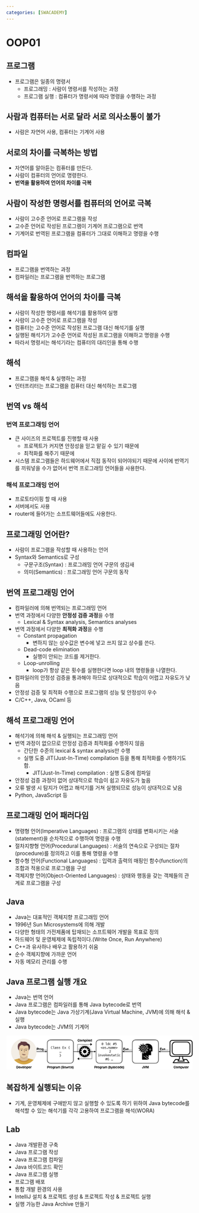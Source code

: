 ```yaml
---
categories: [SWACADEMY]
---
```


# OOP01

## 프로그램

- 프로그램은 일종의 명령서
  - 프로그래밍 : 사람이 명령서를 작성하는 과정
  - 프로그램 실행 : 컴퓨터가 명령서에 따라 명령을 수행하는 과정

## 사람과 컴퓨터는 서로 달라 서로 의사소통이 불가

- 사람은 자연어 사용, 컴퓨터는 기계어 사용

## 서로의 차이를 극복하는 방법

- 자연어를 알아듣는 컴퓨터를 만든다.
- 사람이 컴퓨터의 언어로 명령한다.
- **번역을 활용하여 언어의 차이를 극복**

## 사람이 작성한 명령서를 컴퓨터의 언어로 극복

- 사람이 고수준 언어로 프로그램을 작성
- 고수준 언어로 작성된 프로그램이 기계어 프로그램으로 번역
- 기계어로 번역된 프로그램을 컴퓨터가 그대로 이해하고 명령을 수행

## 컴파일

- 프로그램을 번역하는 과정
- 컴파일러는 프로그램을 번역하는 프로그램

## 해석을 활용하여 언어의 차이를 극복

- 사람이 작성한 명령서를 해석기를 활용하여 실행
- 사람이 고수준 언어로 프로그램을 작성
- 컴퓨터는 고수준 언어로 작성된 프로그램 대신 해석기를 실행
- 실행된 해석기가 고수준 언어로 작성된 프로그램을 이해하고 명령을 수행
- 따라서 명령서는 해석기라는 컴퓨터의 대리인을 통해 수행

## 해석

- 프로그램을 해석 & 실행하는 과정
- 인터프리터는 프로그램을 컴퓨터 대신 해석하는 프로그램

## 번역 vs 해석

### 번역 프로그래밍 언어

- 큰 사이즈의 프로젝트를 진행할 때 사용
  - 프로젝트가 커지면 안정성을 믿고 맡길 수 있기 때문에
  - 최적화를 해주기 때문에
- 시스템 프로그램들은 하드웨어에서 직접 동작이 되어야되기 때문에 사이에 번역기를 끼워넣을 수가 없어서 번역 프로그래밍 언어들을 사용한다.

### 해석 프로그래밍 언어

- 프로토타이핑 할 때 사용
- 서버에서도 사용
- router에 들어가는 소프트웨어들에도 사용한다.


## 프로그래밍 언어란?

- 사람이 프로그램을 작성할 때 사용하는 언어
- Syntax와 Semantics로 구성
  - 구문구조(Syntax) : 프로그래밍 언어 구문의 생김새
  - 의미(Semantics) : 프로그래밍 언어 구문의 동작

## 번역 프로그래밍 언어

- 컴파일러에 의해 번역되는 프로그래밍 언어
- 번역 과정에서 다양한 **안정성 검증 과정**을 수행
  - Lexical & Syntax analysis, Semantics analyses
- 번역 과정에서 다양한 **최적화 과정**을 수행
  - Constant propagation
    - 변하지 않는 상수값은 변수에 넣고 쓰지 않고 상수를 쓴다.
  - Dead-code elimination
    - 실행이 안되는 코드를 제거한다.
  - Loop-unrolling
    - loop가 항상 같은 횟수를 실행한다면 loop 내의 명령들을 나열한다.
- 컴파일러의 안정성 검증을 통과해야 하므로 상대적으로 학습이 어렵고 자유도가 낮음
- 안정성 검증 및 최적화 수행으로 프로그램의 성능 및 안정성이 우수
- C/C++, Java, OCaml 등

## 해석 프로그래밍 언어

- 해석기에 의해 해석 & 실행되는 프로그래밍 언어
- 번역 과정이 없으므로 안정성 검증과 최적화를 수행하지 않음
  - 간단한 수준의 lexical & syntax analysis만 수행
  - 실행 도중 JIT(Just-In-Time) compilation 등을 통해 최적화를 수행하기도 함.
    - JIT(Just-In-Time) compilation : 실행 도중에 컴파일
- 안정성 검증 과정이 없어 상대적으로 학습이 쉽고 자유도가 높음
- 오류 발생 시 탐지가 어렵고 해석기를 거쳐 실행되므로 성능이 상대적으로 낮음
- Python, JavaScript 등

## 프로그래밍 언어 패러다임

- 명령형 언어(Imperative Languages) : 프로그램의 상태를 변화시키는 서술(statement)을 순차적으로 수행하여 명령을 수행
- 절차지향형 언어(Procedural Languages) : 서술의 연속으로 구성되는 절차(procedure)를 정의하고 이를 통해 명령을 수행
- 함수형 언어(Functional Languages) : 입력과 출력의 매핑인 함수(function)의 조합과 적용으로 프로그램을 구성
- 객체지향 언어(Object-Oriented Languages) : 상태와 행동을 갖는 객체들의 관계로 프로그램을 구성

## Java

- Java는 대표적인 객체지향 프로그래밍 언어
- 1996년 Sun Microsystems에 의해 개발
- 다양한 형태의 가전제품에 탑재되는 소프트웨어 개발을 목표로 정의
- 하드웨어 및 운영체제에 독립적이다.(Write Once, Run Anywhere)
- C++과 유사하나 배우고 활용하기 쉬움
- 순수 객체지향에 가까운 언어
- 자동 메모리 관리를 수행

## Java 프로그램 실행 개요

- Java는 번역 언어
- Java 프로그램은 컴파일러를 통해 Java bytecode로 번역
- Java bytecode는 Java 가상기계(Java Virtual Machine, JVM)에 의해 해석 & 실행
- Java bytecode는 JVM의 기계어

![img.png](/assets/images/2023/02/13/img.png)

## 복잡하게 실행되는 이유

- 기계, 운영체제에 구애받지 않고 실행할 수 있도록 하기 위하여 Java bytecode를 해석할 수 있는 해석기를 각각 고용하여 프로그램을 해석(WORA)

## Lab

- Java 개발환경 구축
- Java 프로그램 작성
- Java 프로그램 컴파일
- Java 바이트코드 확인
- Java 프로그램 실행
- 프로그램 배포
- 통합 개발 환경의 사용
- IntelliJ 설치 & 프로젝트 생성 & 프로젝트 작성 & 프로젝트 실행
- 실행 가능한 Java Archive 만들기

